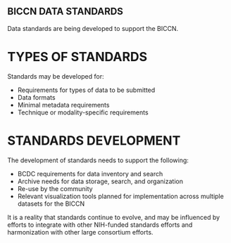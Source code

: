 ## BICCN DATA STANDARDS
Data standards are being developed to support the BICCN. 

# TYPES OF STANDARDS
Standards may be developed for:
   - Requirements for types of data to be submitted   
   - Data formats
   - Minimal metadata requirements 
   - Technique or modality-specific requirements

# STANDARDS DEVELOPMENT
The development of standards needs to support the following:
   - BCDC requirements for data inventory and search
   - Archive needs for data storage, search, and organization
   - Re-use by the community
   - Relevant visualization tools planned for implementation across multiple datasets for the BICCN

It is a reality that standards continue to evolve, and may be influenced by efforts to integrate with other NIH-funded standards efforts and harmonization with other large consortium efforts. 
